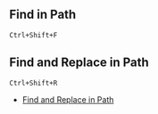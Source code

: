 ## Find in Path
`Ctrl+Shift+F`

## Find and Replace in Path
`Ctrl+Shift+R`
- [Find and Replace in Path](https://www.jetbrains.com/help/idea/find-and-replace-in-path.html)


